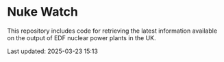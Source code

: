 # Nuke Watch

This repository includes code for retrieving the latest information available on the output of EDF nuclear power plants in the UK.

Last updated: 2025-03-23 15:13